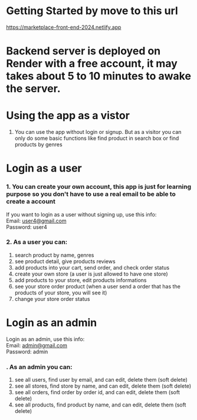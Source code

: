 # Getting Started by move to this url

https://marketplace-front-end-2024.netlify.app

# Backend server is deployed on Render with a free account, it may takes about 5 to 10 minutes to awake the server.

# Using the app as a vistor

1. You can use the app without login or signup. But as a visitor you can only do some basic functions like find product in search box or find products by genres

# Login as a user

### 1. You can create your own account, this app is just for learning purpose so you don't have to use a real email to be able to create a account<br>

If you want to login as a user without signing up, use this info:<br>
Email: user4@gmail.com<br>
Password: user4

### 2. As a user you can:

1.  search product by name, genres
2.  see product detail, give products reviews
3.  add products into your cart, send order, and check order status
4.  create your own store (a user is just allowed to have one store)
5.  add products to your store, edit products informations
6.  see your store order product (when a user send a order that has the products of your store, you will see it)
7.  change your store order status

# Login as an admin

Login as an admin, use this info:<br>
Email: admin@gmail.com<br>
Password: admin

### . As an admin you can:

1. see all users, find user by email, and can edit, delete them (soft delete)
2. see all stores, find store by name, and can edit, delete them (soft delete)
3. see all orders, find order by order id, and can edit, delete them (soft delete)
4. see all products, find product by name, and can edit, delete them (soft delete)
